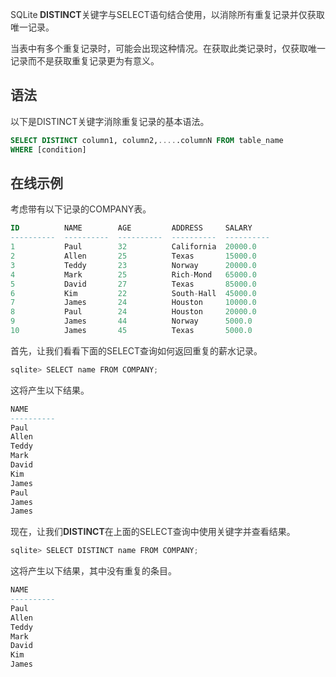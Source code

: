 <font style="color:rgb(51, 51, 51);">SQLite</font>**<font style="color:rgb(51, 51, 51);"> DISTINCT</font>**<font style="color:rgb(51, 51, 51);">关键字与SELECT语句结合使用，以消除所有重复记录并仅获取唯一记录。</font>

<font style="color:rgb(51, 51, 51);">当表中有多个重复记录时，可能会出现这种情况。在获取此类记录时，仅获取唯一记录而不是获取重复记录更为有意义。</font>

## <font style="color:rgb(51, 51, 51);">语法</font>
<font style="color:rgb(51, 51, 51);">以下是DISTINCT关键字消除重复记录的基本语法。</font>

```sql
SELECT DISTINCT column1, column2,.....columnN FROM table_name
WHERE [condition]
```

## <font style="color:rgb(51, 51, 51);">在线示例</font>
<font style="color:rgb(51, 51, 51);">考虑带有以下记录的COMPANY表。</font>

```sql
ID          NAME        AGE         ADDRESS     SALARY
----------  ----------  ----------  ----------  ----------
1           Paul        32          California  20000.0
2           Allen       25          Texas       15000.0
3           Teddy       23          Norway      20000.0
4           Mark        25          Rich-Mond   65000.0
5           David       27          Texas       85000.0
6           Kim         22          South-Hall  45000.0
7           James       24          Houston     10000.0
8           Paul        24          Houston     20000.0
9           James       44          Norway      5000.0
10          James       45          Texas       5000.0
```

<font style="color:rgb(51, 51, 51);">首先，让我们看看下面的SELECT查询如何返回重复的薪水记录。</font>

```python
sqlite> SELECT name FROM COMPANY;
```

<font style="color:rgb(51, 51, 51);">这将产生以下结果。</font>

```sql
NAME
----------
Paul
Allen
Teddy
Mark
David
Kim
James
Paul
James
James
```

<font style="color:rgb(51, 51, 51);">现在，让我们</font>**<font style="color:rgb(51, 51, 51);">DISTINCT</font>**<font style="color:rgb(51, 51, 51);">在上面的SELECT查询中使用关键字并查看结果。</font>

```python
sqlite> SELECT DISTINCT name FROM COMPANY;
```

<font style="color:rgb(51, 51, 51);">这将产生以下结果，其中没有重复的条目。</font>

```sql
NAME
----------
Paul
Allen
Teddy
Mark
David
Kim
James
```

